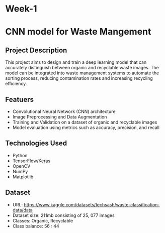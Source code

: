 # Week-1
# **CNN model for Waste Mangement**

## Project Description
This project aims to design and train a deep learning model that can accurately distinguish between organic and recyclable waste images. The model can be integrated into waste management systems to automate the sorting process, reducing contamination rates and increasing recycling efficiency.

## Featuers
 - Convolutional Neural Network (CNN) architecture
 - Image Preprocessing and Data Augmentation
 - Training and Validation on a dataset of organic and recyclable images
 - Model evaluation using metrics such as accuracy, precision, and recall

## Technologies Used
- Python
- TensorFlow/Keras
- OpenCV
- NumPy
- Matplotlib

## Dataset
- URL: https://www.kaggle.com/datasets/techsash/waste-classification-data/data
- Dataset size: 211mb consisting of 25, 077 images
- Classes: Organic, Recyclable
- Class balance: 56 : 44

